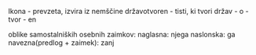 Ikona - prevzeta, izvira iz nemščine
državotvoren - tisti, ki tvori držav - o - tvor - en

oblike samostalniških osebnih zaimkov:
naglasna: njega
naslonska: ga
navezna(predlog + zaimek): zanj